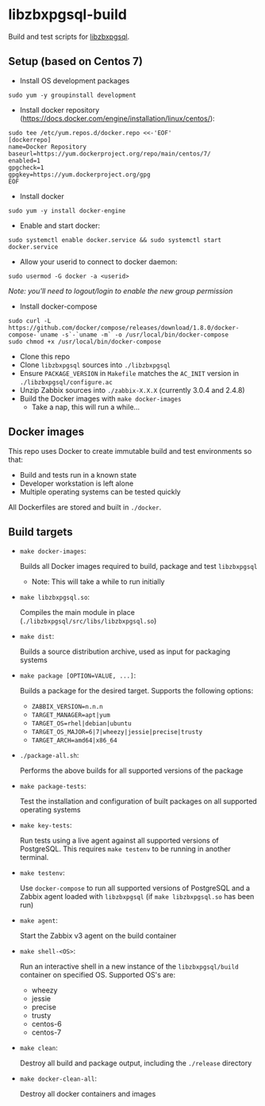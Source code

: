 # libzbxpgsql-build

Build and test scripts for [libzbxpgsql](https://github.com/cavaliercoder/libzbxpgsql).

## Setup (based on Centos 7)

* Install OS development packages
```
sudo yum -y groupinstall development
```
* Install docker repository (https://docs.docker.com/engine/installation/linux/centos/):
```
sudo tee /etc/yum.repos.d/docker.repo <<-'EOF'
[dockerrepo]
name=Docker Repository
baseurl=https://yum.dockerproject.org/repo/main/centos/7/
enabled=1
gpgcheck=1
gpgkey=https://yum.dockerproject.org/gpg
EOF
```
* Install docker
```
sudo yum -y install docker-engine
```
* Enable and start docker:
```
sudo systemctl enable docker.service && sudo systemctl start docker.service
```
* Allow your userid to connect to docker daemon:
```
sudo usermod -G docker -a <userid>
```
_Note: you'll need to logout/login to enable the new group permission_

* Install docker-compose
```
sudo curl -L https://github.com/docker/compose/releases/download/1.8.0/docker-compose-`uname -s`-`uname -m` -o /usr/local/bin/docker-compose
sudo chmod +x /usr/local/bin/docker-compose
```
* Clone this repo
* Clone `libzbxpgsql` sources into `./libzbxpgsql`
* Ensure `PACKAGE_VERSION` in `Makefile` matches the `AC_INIT` version in
   `./libzbxpgsql/configure.ac`
* Unzip Zabbix sources into `./zabbix-X.X.X` (currently 3.0.4 and 2.4.8)
* Build the Docker images with `make docker-images`
    * Take a nap, this will run a while...

## Docker images

This repo uses Docker to create immutable build and test environments so that:

* Build and tests run in a known state
* Developer workstation is left alone
* Multiple operating systems can be tested quickly

All Dockerfiles are stored and built in `./docker`.

## Build targets
  
* `make docker-images`:
  
  Builds all Docker images required to build, package and test `libzbxpgsql`
  * Note: This will take a while to run initially

* `make libzbxpgsql.so`:

  Compiles the main module in place (`./libzbxpgsql/src/libs/libzbxpgsql.so`)

* `make dist`:
  
  Builds a source distribution archive, used as input for packaging systems

* `make package [OPTION=VALUE, ...]`:
  
  Builds a package for the desired target. Supports the following options:

  * `ZABBIX_VERSION=n.n.n`
  * `TARGET_MANAGER=apt|yum`
  * `TARGET_OS=rhel|debian|ubuntu`
  * `TARGET_OS_MAJOR=6|7|wheezy|jessie|precise|trusty`
  * `TARGET_ARCH=amd64|x86_64`

* `./package-all.sh`:

  Performs the above builds for all supported versions of the package

* `make package-tests`:
  
  Test the installation and configuration of built packages on all supported
  operating systems

* `make key-tests`:

  Run tests using a live agent against all supported versions of PostgreSQL.
  This requires `make testenv` to be running in another terminal.

* `make testenv`:
  
  Use `docker-compose` to run all supported versions of PostgreSQL and a Zabbix
  agent loaded with `libzbxpgsql` (if `make libzbxpgsql.so` has been run)

* `make agent`:
  
  Start the Zabbix v3 agent on the build container

* `make shell-<OS>`:
  
  Run an interactive shell in a new instance of the `libzbxpgsql/build`
  container on specified OS.  Supported OS's are:
  * wheezy
  * jessie
  * precise
  * trusty
  * centos-6
  * centos-7

* `make clean`:
  
  Destroy all build and package output, including the `./release` directory

* `make docker-clean-all`:
  
  Destroy all docker containers and images
